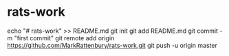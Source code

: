 # rats-work
echo "# rats-work" >> README.md
git init
git add README.md
git commit -m "first commit"
git remote add origin https://github.com/MarkRattenbury/rats-work.git
git push -u origin master
